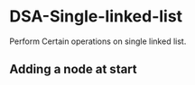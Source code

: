 # DSA-Single-linked-list
Perform Certain operations on single linked list.

## Adding a node at start
